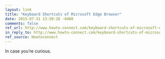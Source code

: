 ```yaml
---
layout: link
title: "Keyboard Shortcuts of Microsoft Edge Browser"
date: 2015-07-31 13:50:28 -0400
comments: false
ref_url: http://www.howto-connect.com/keyboard-shortcuts-of-microsoft-edge-browser-complete-list/
in_reply_to: http://www.howto-connect.com/keyboard-shortcuts-of-microsoft-edge-browser-complete-list/
ref_source: Howtoconnect
---
```


In case you’re curious.